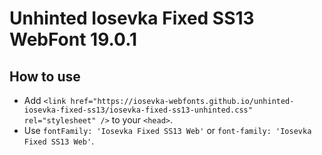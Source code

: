 # Unhinted Iosevka Fixed SS13 WebFont 19.0.1

## How to use

- Add `<link href="https://iosevka-webfonts.github.io/unhinted-iosevka-fixed-ss13/iosevka-fixed-ss13-unhinted.css" rel="stylesheet" />` to your `<head>`.
- Use `fontFamily: 'Iosevka Fixed SS13 Web'` or `font-family: 'Iosevka Fixed SS13 Web'`.
